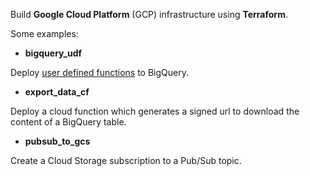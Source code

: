 Build **Google Cloud Platform** (GCP) infrastructure using **Terraform**.

Some examples:

- **bigquery_udf**

Deploy [user defined functions](https://cloud.google.com/bigquery/docs/reference/standard-sql/user-defined-functions?hl=fr) to BigQuery.

- **export_data_cf**

Deploy a cloud function which generates a signed url to download the content of a BigQuery table.

- **pubsub_to_gcs**

Create a Cloud Storage subscription to a Pub/Sub topic.
